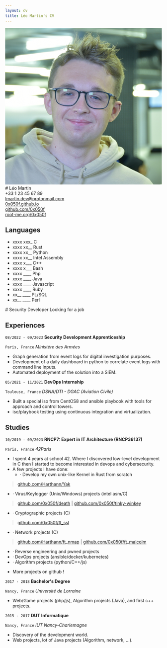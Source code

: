 ```yaml
---
layout: cv
title: Léo Martin's CV
---
```

<!--- Logo --->
<link href="https://cdnjs.cloudflare.com/ajax/libs/font-awesome/5.13.0/css/all.min.css" rel="stylesheet">
<div markdown="1" class="left">

<div markdown="1" class="header">
<div class="photo">
<img id="photo" src="assets/img/lmartin.jpg">
</div>
# Léo Martin
</div>

<div class="reach_me">
<div><i class="fas fa-phone-alt"></i>+33 1 23 45 67 89</div>
<div><i class="fas fa-envelope"></i><a href="mailto:lmartin.dev@protonmail.com" title="lmartin.dev@protonmail.com">lmartin.dev@protonmail.com</a></div>
<div><i class="fab fa-firefox-browser"></i><a href="https://0x050f.github.io">0x050f.github.io</a></div>
<div><i class="fab fa-github"></i><a href="https://github.com/0x050f">github.com/0x050f</a></div>
<div><i class="fas fa-skull"></i><a href="https://www.root-me.org/0x050f">root-me.org/0x050f</a></div>
</div>


## Languages
+ xxxx xxx_ C
+ xxxx xx__ Rust
+ xxxx xx__ Python
+ xxxx xx__ Intel Assembly
+ xxxx x___ C++
+ xxxx x___ Bash
+ xxxx \____ Php
+ xxxx \____ Java
+ xxxx \____ Javascript
+ xxxx \____ Ruby
+ xx__ \____ PL/SQL
+ xx__ \____ Perl

</div>


<div markdown="1" class="right">
# Security Developer
Looking for a job

## Experiences

`08/2022 - 09/2023`
__Security Development Apprenticeship__

`Paris, France`
*Ministère des Armées*
+ Graph generation from event logs for digital investigation purposes.
+ Development of a daily dashboard in python to correlate event logs with command line inputs.
+ Automated deployment of the solution into a SIEM.

`05/2021 - 11/2021`
__DevOps Internship__

`Toulouse, France`
*DSNA/DTI - DGAC (Aviation Civile)*
+ Built a special iso from CentOS8 and ansible playbook with tools for approach and control towers.
+ iso/playbook testing using continuous integration and virtualization.

## Studies

`10/2019 - 09/2023`
__RNCP7: Expert in IT Architecture (RNCP36137)__

`Paris, France`
*42Paris*

+  I spent 4 years at school 42. Where I discovered low-level development in C then I started to become interested in devops and cybersecurity.
+ A few projects I have done:
  - · Develop my own unix-like Kernel in Rust from scratch
> [<i class="fab fa-github"></i> github.com/Harthann/Yak](https://github.com/Harthann/Yak)
  - · Virus/Keylogger (Unix/Windows) projects (intel asm/C)
> [<i class="fab fa-github"></i> github.com/0x050f/death](https://github.com/0x050f/death) \| [<i class="fab fa-github"></i> github.com/0x050f/tinky-winkey](https://github.com/0x050f/tinky-winkey)
  - · Cryptographic projects (C)
> [<i class="fab fa-github"></i> github.com/0x050f/ft_ssl](https://github.com/0x050f/ft_ssl)
  - · Network projects (C)
> [<i class="fab fa-github"></i> github.com/Harthann/ft_nmap](https://github.com/Harthann/ft_nmap) \| [<i class="fab fa-github"></i> github.com/0x050f/ft_malcolm](https://github.com/0x050f/ft_malcolm)
  - · Reverse engineering and pwned projects
  - · DevOps projects (ansible/docker/kubernetes)
  - · Algorithm projects (python/C++/js)
+ More projects on github !

`2017 - 2018`
__Bachelor's Degree__

`Nancy, France`
*Université de Lorraine*

+ Web/Game projects (php/js), Algorithm projects (Java), and first c++ projects.

`2015 - 2017`
__DUT Informatique__ 

`Nancy, France`
*IUT Nancy-Charlemagne*

+ Discovery of the development world.
+ Web projects, lot of Java projects (Algorithm, network, ...).
